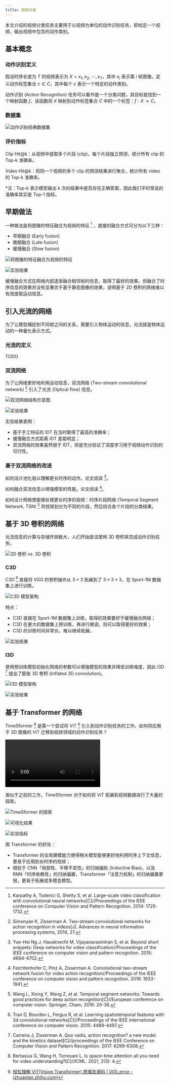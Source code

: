```yaml
---
title: 视频分类
---
```


本文介绍的视频分类任务主要用于以视频为单位的动作识别任务，即给定一个视频，输出视频中包含的动作类别。

## 基本概念

### 动作识别定义

假设时序长度为 $T$ 的视频表示为 $X = x_1, x_2, \cdots , x_T$，其中 $x_i$ 表示第 $i$ 帧图像。定义动作标签集合 $c\in C$，其中每个 $c$ 表示一个特定的动作类别。

动作识别 (Action Recognition) 任务可以看作是一个分类问题，其目标是找到一个映射函数 $f$，该函数将 $X$ 映射到动作标签集合 $C$ 中的一个标签：$f: X \to C$。

### 数据集

![动作识别经典数据集](https://cdn.dwj601.cn/images/20250603091413644.png)

### 评价指标

Clip Hit@k：从视频中提取多个片段 (clip)，每个片段独立预测，统计所有 clip 的 Top-k 准确率。

Video Hit@k：将同一个视频的多个 clip 的预测结果进行聚合，统计所有 video 的 Top-k 准确率。

*注：Top-k 表示模型输出 k 次的结果中是否存在正确答案，因此我们平时常说的准确率其实是 Top-1 指标。

## 早期做法

一种做法是将图像的特征融合为视频的特征 [^early-cnn] ，直接的融合方式可分为以下三种：

[^early-cnn]: Karpathy A, Toderici G, Shetty S, et al. Large-scale video classification with convolutional neural networks[C]//Proceedings of the IEEE conference on Computer Vision and Pattern Recognition. 2014: 1725-1732.

- 早期融合 (Early fusion)
- 晚期融合 (Late fusion)
- 缓慢融合 (Slow fusion)

![将图像的特征融合为视频的特征](https://cdn.dwj601.cn/images/20250527125604034.png)

![实验结果](https://cdn.dwj601.cn/images/20250527125838198.png)

缓慢融合方式在网络内部逐渐融合相邻帧的信息，取得了最好的效果。但融合了时序信息的效果并没有显著优于基于静态图像的效果，说明基于 2D 卷积的网络难以有效提取运动信息。

## 引入光流的网络

为了让模型捕捉到不同帧之间的关系，需要引入物体运动的信息，光流就是物体运动的一种量化表示方式。

### 光流的定义

TODO

### 双流网络

为了让网络更好地利用运动信息，双流网络 (Two-stream convolutional network) [^two-stream] 引入了光流 (Optical flow) 信息。

[^two-stream]: Simonyan K, Zisserman A. Two-stream convolutional networks for action recognition in videos[J]. Advances in neural information processing systems, 2014, 27.

![双流网络结构示意图](https://cdn.dwj601.cn/images/20250527130316523.png)

![实验结果](https://cdn.dwj601.cn/images/20250527130526231.png)

实验结果表明：

- 基于手工特征的 IDT 在当时取得了最高的准确率；
- 缓慢融合方式距离 IDT 差距明显；
- 双流网络的效果虽然弱于 IDT，但是充分验证了深度学习用于视频动作识别的可行性。

### 基于双流网络的改进

如何设计池化层以理解更长时序的动作。论文阅读 [^two-stream-approve1]。

如何融合双流信息以增强模型的性能。论文阅读 [^two-stream-approve2]。

如何设计网络使能够处理更长时序的视频：时序片段网络 (Temporal Segment Network, TSN) [^tsn] 将视频划分为不同的片段，然后综合各个片段的分类结果。

[^two-stream-approve1]: Yue-Hei Ng J, Hausknecht M, Vijayanarasimhan S, et al. Beyond short snippets: Deep networks for video classification//Proceedings of the IEEE conference on computer vision and pattern recognition. 2015: 4694-4702.
[^two-stream-approve2]: Feichtenhofer C, Pinz A, Zisserman A. Convolutional two-stream network fusion for video action recognition//Proceedings of the IEEE conference on computer vision and pattern recognition. 2016: 1933-1941.
[^tsn]: Wang L, Xiong Y, Wang Z, et al. Temporal segment networks: Towards good practices for deep action recognition[C]//European conference on computer vision. Springer, Cham, 2016: 20-36.

## 基于 3D 卷积的网络

光流信息的计算与存储开销极大，人们开始尝试使用 3D 卷积来完成动作识别任务。

![2D 卷积 vs. 3D 卷积](https://cdn.dwj601.cn/images/20250603081454178.png)

### C3D

C3D [^c3d] 直接将 VGG 的卷积操作从 $3\times 3$ 拓展到了 $3\times 3\times 3$，在 Sport-1M 数据集上进行训练。

[^c3d]: Tran D, Bourdev L, Fergus R, et al. Learning spatiotemporal features with 3d convolutional networks[C]//Proceedings of the IEEE international conference on computer vision. 2015: 4489-4497.

![C3D 模型架构](https://cdn.dwj601.cn/images/20250603081959259.png)

特点：

- C3D 直接在 Sport-1M 数据集上训练，取得的效果要好于缓慢融合网络；
- C3D 在更大的数据集上预训练，再进行微调，则可以取得更好的效果；
- C3D 的训练时间非常长，难以继续拓展。

![实验结果](https://cdn.dwj601.cn/images/20250603081944380.png)

### I3D

使用预训练模型初始化网络的参数可以增强模型的效果并降低训练难度，因此 I3D [^i3d] 提出了膨胀 3D 卷积 (Inflated 3D convolution)。

[^i3d]: Carreira J, Zisserman A. Quo vadis, action recognition? a new model and the kinetics dataset[C]//proceedings of the IEEE Conference on Computer Vision and Pattern Recognition. 2017: 6299-6308.

![I3D 模型架构](https://cdn.dwj601.cn/images/20250603081936376.png)

![实验结果](https://cdn.dwj601.cn/images/20250603081922787.png)

## 基于 Transformer 的网络

TimeSformer [^timesformer] 是第一个尝试将 ViT [^vit] 引入到动作识别任务的工作。如何将应用于 2D 图像的 ViT 迁移到视频领域的动作识别任务？

[^timesformer]: Bertasius G, Wang H, Torresani L. Is space-time attention all you need for video understanding?[C]//ICML. 2021, 2(3): 4.
[^vit]: [轻松理解 ViT(Vision Transformer) 原理及源码 | 000_error - (zhuanlan.zhihu.com)](https://zhuanlan.zhihu.com/p/640013974)

<video controls src="https://cdn.dwj601.cn/videos/ViT.mp4"></video>

类似于之前的工作，TimeSformer 对于如何将 ViT 拓展到视频数据进行了大量的探索。

![TimeSformer 的探索](https://cdn.dwj601.cn/images/20250603092020812.png)

![可视化结果](https://cdn.dwj601.cn/images/20250603092041738.png)

![实验指标](https://cdn.dwj601.cn/images/20250603092057978.png)

用 Transformer 的好处：

- Transformer 的全局建模能力使得相关模型能够更好地利用时序上下文信息，更易于应用到长时序的视频；
- 相较于 CNN「局部性、平移不变性」的归纳偏执 (Inductive Bias)，以及 RNN「时序依赖性」的归纳偏置，Transformer「注意力机制」的归纳偏置更弱，更易于拓展成多模态模型。
